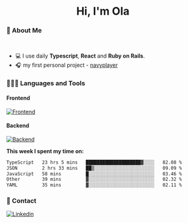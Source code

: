 <h1 align="center">Hi, I'm Ola</h1>

### 💅 About Me

<br/>

- 💻 I use daily **Typescript**, **React** and **Ruby on Rails**.
- 🎧 my first personal project - [navyplayer](https://navyplayer.netlify.app/)

### 👩🏻‍💻 Languages and Tools

#### Frontend

[![Frontend](https://skillicons.dev/icons?i=react,nextjs,ts,js,html,css,scss,tailwind)](https://skillicons.dev)

#### Backend
[![Backend](https://skillicons.dev/icons?i=nodejs,express,nestjs,rails,graphql)](https://skillicons.dev)

**This week I spent my time on:**

<!--START_SECTION:waka-->

```txt
TypeScript   23 hrs 5 mins   ████████████████████▓░░░░   82.08 %
JSON         2 hrs 33 mins   ██▒░░░░░░░░░░░░░░░░░░░░░░   09.09 %
JavaScript   58 mins         █░░░░░░░░░░░░░░░░░░░░░░░░   03.46 %
Other        39 mins         ▓░░░░░░░░░░░░░░░░░░░░░░░░   02.32 %
YAML         35 mins         ▓░░░░░░░░░░░░░░░░░░░░░░░░   02.11 %
```

<!--END_SECTION:waka-->

### 📨 Contact
  
[![Linkedin](https://skillicons.dev/icons?i=linkedin)](https://linkedin.com/in/aleksandra-kamińska)
